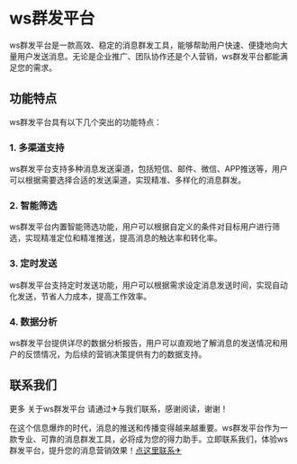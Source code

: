 # ws群发平台

ws群发平台是一款高效、稳定的消息群发工具，能够帮助用户快速、便捷地向大量用户发送消息。无论是企业推广、团队协作还是个人营销，ws群发平台都能满足您的需求。

## 功能特点

ws群发平台具有以下几个突出的功能特点：

### 1. 多渠道支持

ws群发平台支持多种消息发送渠道，包括短信、邮件、微信、APP推送等，用户可以根据需要选择合适的发送渠道，实现精准、多样化的消息群发。

### 2. 智能筛选

ws群发平台内置智能筛选功能，用户可以根据自定义的条件对目标用户进行筛选，实现精准定位和精准推送，提高消息的触达率和转化率。

### 3. 定时发送

ws群发平台支持定时发送功能，用户可以根据需求设定消息发送时间，实现自动化发送，节省人力成本，提高工作效率。

### 4. 数据分析

ws群发平台提供详尽的数据分析报告，用户可以直观地了解消息的发送情况和用户的反馈情况，为后续的营销决策提供有力的数据支持。

## 联系我们

更多 关于ws群发平台 请通过✈与我们联系，感谢阅读，谢谢！

在这个信息爆炸的时代，消息的推送和传播变得越来越重要。ws群发平台作为一款专业、可靠的消息群发工具，必将成为您的得力助手。立即联系我们，体验ws群发平台，提升您的消息营销效果！[点这里联系✈](https://w.k02.cc)